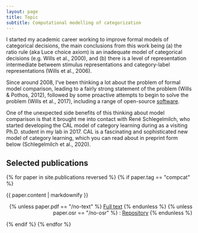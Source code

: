```yaml
---
layout: page
title: Topic
subtitle: Computational modelling of categorization
---
```


I started my academic career working to improve formal models of categorical decisions, the main conclusions from this work being (a) the ratio rule (aka Luce choice axiom) is an inadequate model of categorical decisions (e.g. Wills et al., 2000), and (b) there is a level of representation intermediate betweem stimulus representations and category-label representations (Wills et al., 2006).

Since around 2008, I've been thinking a lot about the problem of formal model comparison, leading to a fairly strong statement of the problem (Wills & Pothos, 2012), followed by some proactive attempts to begin to solve the problem (Wills et al., 2017), including a range of open-source [software](/software).

One of the unexpected side benefits of this thinking about model comparison is that it brought me into contact with René Schlegelmilch, who started developing the CAL model of category learning during as a visiting Ph.D. student in my lab in 2017. CAL is a fascinating and sophisticated new model of category learning, which you can read about in preprint form below (Schlegelmilch et al., 2020). 

## Selected publications

{% for paper in site.publications reversed %}
  {% if paper.tag == "compcat" %}
  <p>{{ paper.content | markdownify }}
  <div align="right">
  {% unless paper.pdf == "/no-text" %}
  <a href="{{ paper.pdf }}">Full text</a>
  {% endunless %}
  {% unless paper.osr == "/no-osr" %}
   : <a href="{{ paper.osr }}">Repository</a>
  {% endunless %}
  </div>
  </p>
  {% endif %} 
{% endfor %}
